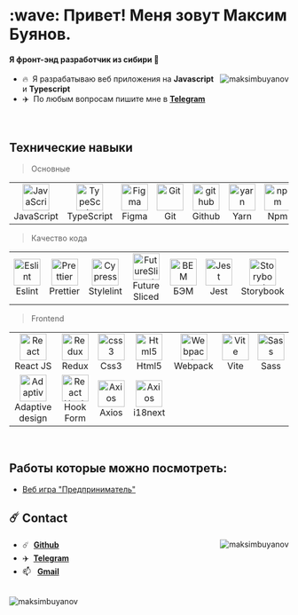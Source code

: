 [//]: # (<style )

[//]: # (    type='text/css'>)

[//]: # (        .img {)

[//]: # (            width: 100%;)

[//]: # (            max-width: 48px;)

[//]: # (            height: auto;)

[//]: # (            max-height: 48px;)

[//]: # (        })

[//]: # (        .img-wrapper {)

[//]: # (            display: flex;)

[//]: # (            align-items: center;)

[//]: # (            justify-content: center;)

[//]: # (            flex-grow: 1;)

[//]: # (            width: 100%;)

[//]: # (        })

[//]: # (        .cell {)

[//]: # (            max-width: 60px;)

[//]: # (            border: 1px solid grey;)

[//]: # (            padding: 15px 10px 15px;)

[//]: # (            display: flex;)

[//]: # (            flex-direction: column;)

[//]: # (            align-items: center;)

[//]: # (            gap: 10px;)

[//]: # (        })

[//]: # (        .text-description {)

[//]: # (            width: 60px;)

[//]: # (            text-align: center;)

[//]: # (            font-size: 12px;)

[//]: # (        })

[//]: # (        .grid {)

[//]: # (            display: grid;)

[//]: # (            grid-auto-flow: column;)

[//]: # (            justify-content: start;)

[//]: # (            margin-bottom: 5px;)

[//]: # (        })

[//]: # (</style>)

<h1 align="left">:wave: Привет! Меня зовут Максим Буянов. </h1>

<h4 align="left">Я фронт-энд разработчик из сибири 🧊</h4>

<a href="#maksimbuyanov-title">
  <img src="https://github-readme-stats.vercel.app/api?username=maksimbuyanov&show_icons=true&theme=react&count_private=true&include_all_commits=true" alt="maksimbuyanov" align="right" />
</a>


- :fire: &nbsp;Я разрабатываю веб приложения на **Javascript** и **Typescript**
- :airplane: &nbsp;По любым вопросам пишите мне в **[Telegram](https://t.me/maksimbuyanov)**

<br>

<h2 align="left" id="maksimbuyanov-stack">Технические навыки</h2>

>  Основные

<table>
<tr>
    <td align="center">
        <a width='48' height='48'  href="#maksimbuyanov-stack">
            <img width='48' height='48'  src="https://upload.wikimedia.org/wikipedia/commons/thumb/9/99/Unofficial_JavaScript_logo_2.svg/1024px-Unofficial_JavaScript_logo_2.svg.png" width="48" height="48" alt="JavaScript" />
        </a>
        <br>
        JavaScript
    </td>
    <td align="center">
        <a width='48' height='48' href="#maksimbuyanov-stack"  >
            <img width='48' height='48' src="https://upload.wikimedia.org/wikipedia/commons/thumb/4/4c/Typescript_logo_2020.svg/1200px-Typescript_logo_2020.svg.png" width="48" height="48" alt="TypeScript" />
        </a>
        <br>
        TypeScript
    </td>
    <td align="center">
        <a width='48' height='48' href="#maksimbuyanov-stack"  >
            <img width='48' height='48' src="https://upload.wikimedia.org/wikipedia/commons/3/33/Figma-logo.svg" alt="Figma" />
        </a>
        <br>
        Figma
    </td>
    <td align="center">
        <a width='48' height='48' href="#maksimbuyanov-stack" >
            <img width='48' height='48' src="https://upload.wikimedia.org/wikipedia/commons/thumb/3/3f/Git_icon.svg/1200px-Git_icon.svg.png" alt="Git" />
        </a>
        <br>
        Git
    </td>
    <td align="center">
        <a width='48' height='48' href="#maksimbuyanov-stack" >
            <img width='48' height='48' src="https://docs.github.com/assets/cb-803/images/site/favicon.svg" alt="github" />
        </a>
        <br align="center">
        Github
    </td>
    <td align="center">
        <a width='48' height='48' href="#maksimbuyanov-stack" >
            <img width='48' height='48' src="https://brandeps.com/icon-download/Y/Yarn-icon-vector-03.svg" alt="yarn" />
        </a>
        <br>
        Yarn
    </td>
    <td align="center">
        <a width='48' height='48' href="#maksimbuyanov-stack" >
            <img width='48' height='48' src="https://brandeps.com/icon-download/N/Npm-icon-vector-05.svg" alt="npm" />
        </a>
        <br>
        Npm
    </td>
</tr>
</table>

>  Качество кода
<table>
<tr>
    <td align="center">
        <a width='48' height='48' href="#maksimbuyanov-stack">
            <img width='48' height='48' src="https://brandeps.com/icon-download/E/Eslint-icon-vector-02.svg" alt="Eslint" />
        </a>
        <br>Eslint
    </td>
    <td align="center">
        <a width='48' height='48' href="#maksimbuyanov-stack">
            <img width='48' height='48' src="https://brandeps.com/icon-download/P/Prettier-icon-vector-02.svg" alt="Prettier" />
        </a>
        <br>Prettier
    </td>
    <td align="center">
        <a width='48' height='48' href="#maksimbuyanov-stack" >
            <img width='48' height='48' src="https://brandeps.com/logo-download/S/Stylelint-logo-vector-01.svg" alt="Cypress" />
        </a>
        <br>Stylelint
    </td>
    <td align="center">
        <a width='48' height='48' href="#maksimbuyanov-stack" >
            <img width='48' height='48' src="https://feature-sliced.design/img/brand/logo-square.png"  alt="FutureSliced" />
        </a>
        <br>Future Sliced
    </td>
    <td align="center">
        <a width='48' height='48' href="#maksimbuyanov-stack" >
            <img width='48' height='48' src="https://cdn.worldvectorlogo.com/logos/bem.svg"  alt="BEM" />
        </a>
        <br>БЭМ
    </td>
    <td align="center">
        <a width='48' height='48' href="#maksimbuyanov-stack" >
            <img width='48' height='48' src="https://brandeps.com/icon-download/J/Jest-icon-vector-02.svg"  alt="Jest" />
        </a>
        <br> Jest
    </td>
    <td align="center">
        <a width='48' height='48' href="#maksimbuyanov-stack" >
            <img width='48' height='48' src="https://brandeps.com/icon-download/S/Storybook-icon-vector-02.svg" alt="Storybook" />
        </a>
        <br> Storybook
    </td>
</tr>
</table>

>  Frontend

<table>
<tr>
    <td align="center">
        <a width='48' height='48' href="#maksimbuyanov-stack">
            <img width='48' height='48' src="https://upload.wikimedia.org/wikipedia/commons/thumb/a/a7/React-icon.svg/90px-React-icon.svg.png"  alt="React" />
        </a>
        <br>React JS
    </td>
    <td align="center">
        <a width='48' height='48' href="#maksimbuyanov-stack" >
            <img width='48' height='48' src="https://cdn.worldvectorlogo.com/logos/redux.svg" alt="Redux" />
        </a>
        <br> Redux
    </td>
    <td align="center">
        <a width='48' height='48' href="#maksimbuyanov-stack" >
            <img width='48' height='48' src="https://upload.wikimedia.org/wikipedia/commons/6/62/CSS3_logo.svg" alt="css3" />
        </a>
        <br> Css3
    </td>
    <td align="center">
        <a width='48' height='48' href="#maksimbuyanov-stack">
            <img width='48' height='48' src="https://upload.wikimedia.org/wikipedia/commons/thumb/6/61/HTML5_logo_and_wordmark.svg/80px-HTML5_logo_and_wordmark.svg.png" alt="Html5" />
        </a>
        <br> Html5
    </td>
    <td align="center">
        <a width='48' height='48' href="#maksimbuyanov-stack" >
            <img width='48' height='48' src="https://brandeps.com/icon-download/W/Webpack-icon-vector-02.svg" alt="Webpack" />
        </a>
        <br> Webpack
    </td>
    <td align="center">
        <a width='48' height='48' href="#maksimbuyanov-stack" >
            <img width='48' height='48' src="https://vitejs.dev/logo.svg" alt="Vite" />
        </a>
        <br> Vite
    </td>
    <td align="center">
        <a width='48' height='48' href="#maksimbuyanov-stack">
            <img width='48' height='48' src="https://brandeps.com/icon-download/S/Sass-icon-vector-04.svg" alt="Sass" />
        </a>
        <br> Sass
    </td>
</tr>
<tr>
    <td align="center">
        <a width='48' height='48' href="#maksimbuyanov-stack">
            <img width='48' height='48' src="https://cdn.dribbble.com/users/125056/screenshots/1764500/99miles_layout-adaptive_1-4-1.gif" alt="Adaptive design" />
        </a>
        <br> Adaptive design
    </td>
    <td align="center">
        <a width='48' height='48' href="#maksimbuyanov-stack">
            <img width='48' height='48' src="https://avatars.githubusercontent.com/u/53986236?s=200&v=4" alt="React Hook Form" />
        </a>
        <br>Hook Form
    </td>
    <td align="center">
        <a width='48' height='48' href="#maksimbuyanov-stack">
            <img width='48' height='48' src="https://upload.wikimedia.org/wikipedia/commons/d/d1/Axios_%28computer_library%29_logo.svg" alt="Axios" />
        </a>
        <br>Axios
    </td>
    <td align="center">
        <a width='48' height='48' href="#maksimbuyanov-stack">
            <img width='48' height='48' src="https://www.gitbook.com/cdn-cgi/image/width=40,height=40,fit=contain,dpr=1,format=auto/https%3A%2F%2F1143667985-files.gitbook.io%2F~%2Ffiles%2Fv0%2Fb%2Fgitbook-legacy-files%2Fo%2Fspaces%252F-L9iS6Wm2hynS5H9Gj7j%252Favatar.png%3Fgeneration%3D1523462254548780%26alt%3Dmedia" alt="Axios" />
        </a>
        <br>i18next
    </td>

</tr>
</table>



[//]: # (## :package: Packages)

[//]: # (- [name]&#40;link&#41;)

<br>

<h2 align="left" id="maksimbuyanov-stack">Работы которые можно посмотреть:</h2>

* [Веб игра "Предприниматель"](https://maksimbuyanov.github.io/pet/)

## :comet: Contact
<a href="#maksimbuyanov-title">
  <img align="right" src="https://github-readme-stats.vercel.app/api/top-langs?username=maksimbuyanov&show_icons=true&locale=en&layout=compact&theme=react" alt="maksimbuyanov" />
</a>

- :comet: &nbsp;**[Github](https://github.com/maksimbuyanov)**
- :airplane: &nbsp;**[Telegram](https://t.me/maksimbuyanov)**
- :mailbox: &nbsp; <a href="mailto:maksim.buyanov@gmail.com">**Gmail**</a>
<br>
<!-- ![](https://komarev.com/ghpvc/?username=maksimbuyanov) -->
<img src="https://komarev.com/ghpvc/?username=maksimbuyanov" alt="maksimbuyanov" align="left" />
